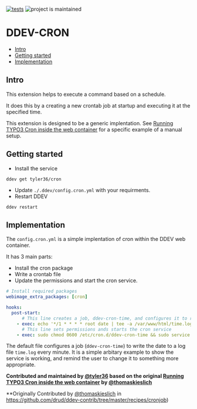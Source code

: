 [![tests](https://github.com/drud/ddev-ddev-cron/actions/workflows/tests.yml/badge.svg)](https://github.com/drud/ddev-ddev-cron/actions/workflows/tests.yml) ![project is maintained](https://img.shields.io/maintenance/yes/2022.svg)

# DDEV-CRON <!-- omit in toc -->

- [Intro](#intro)
- [Getting started](#getting-started)
- [Implementation](#implementation)

## Intro

This extension helps to execute a command based on a schedule.

It does this by a creating a new crontab job at startup and executing it at the specified time.

This extension is designed to be a generic implentation. See [Running TYPO3 Cron inside the web container](https://github.com/drud/ddev-contrib/tree/master/recipes/cronjob) for a specific example of a manual setup.

## Getting started

- Install the service

```shell
ddev get tyler36/cron
```

- Update `./.ddev/config.cron.yml` with your requirments.
- Restart DDEV

```shell
ddev restart
```

## Implementation

The `config.cron.yml` is a simple implentation of cron within the DDEV web container.

It has 3 main parts:

- Install the cron package
- Write a crontab file
- Update the permissions and start the cron service.

```yml
# Install required packages
webimage_extra_packages: [cron]

hooks:
  post-start:
      # This line creates a job, ddev-cron-time, and configures it to run every minute
    - exec: echo '*/1 * * * * root date | tee -a /var/www/html/time.log' | sudo tee -a /etc/cron.d/ddev-cron-time
      # This line sets permissions ands starts the cron service
    - exec: sudo chmod 0600 /etc/cron.d/ddev-cron-time && sudo service cron start
```

The default file configures a job (`ddev-cron-time`) to write the date to a log file `time.log` every minute.
It is a simple arbitary example to show the service is working, and remind the user to change it to something more appropriate.

**Contributed and maintained by [@tyler36](https://github.com/tyler36) based on the original [Running TYPO3 Cron inside the web container](https://github.com/drud/ddev-contrib/tree/master/recipes/cronjob) by [@thomaskieslich](https://github.com/thomaskieslich)**

**Originally Contributed by [@thomaskieslich](https://github.com/thomaskieslich) in <https://github.com/drud/ddev-contrib/tree/master/recipes/cronjob>)
